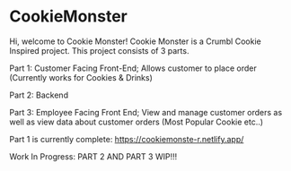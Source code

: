 # CookieMonster

Hi, welcome to Cookie Monster! Cookie Monster is a Crumbl Cookie Inspired project. This project consists of 3 parts.

Part 1: Customer Facing Front-End; Allows customer to place order (Currently works for Cookies & Drinks)

Part 2: Backend

Part 3: Employee Facing Front End; View and manage customer orders as well as view data about customer orders (Most Popular Cookie etc..)

Part 1 is currently complete: https://cookiemonste-r.netlify.app/

Work In Progress: PART 2 AND PART 3 WIP!!!  